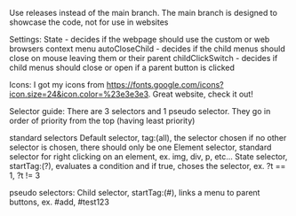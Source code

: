 Use releases instead of the main branch. The main branch is designed to showcase the code, not for use in websites

Settings:
State - decides if the webpage should use the custom or web browsers context menu
autoCloseChild - decides if the child menus should close on mouse leaving them or their parent
childClickSwitch - decides if child menus should close or open if a parent button is clicked

Icons:
I got my icons from https://fonts.google.com/icons?icon.size=24&icon.color=%23e3e3e3. Great website, check it out!

Selector guide:
There are 3 selectors and 1 pseudo selector. They go in order of priority from the top (having least priority)

standard selectors
Default selector, tag:(all), the selector chosen if no other selector is chosen, there should only be one
Element selector, standard selector for right clicking on an element, ex. img, div, p, etc...
State selector, startTag:(?), evaluates a condition and if true, choses the selector, ex. ?t == 1, ?t != 3

pseudo selectors:
Child selector, startTag:(#), links a menu to parent buttons, ex. #add, #test123
